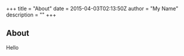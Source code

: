 +++
title = "About"
date = 2015-04-03T02:13:50Z
author = "My Name"
description = ""
+++

## About
Hello
